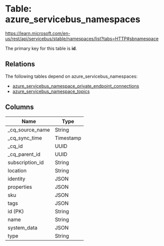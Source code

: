# Table: azure_servicebus_namespaces

https://learn.microsoft.com/en-us/rest/api/servicebus/stable/namespaces/list?tabs=HTTP#sbnamespace

The primary key for this table is **id**.

## Relations

The following tables depend on azure_servicebus_namespaces:
  - [azure_servicebus_namespace_private_endpoint_connections](azure_servicebus_namespace_private_endpoint_connections)
  - [azure_servicebus_namespace_topics](azure_servicebus_namespace_topics)

## Columns

| Name          | Type          |
| ------------- | ------------- |
|_cq_source_name|String|
|_cq_sync_time|Timestamp|
|_cq_id|UUID|
|_cq_parent_id|UUID|
|subscription_id|String|
|location|String|
|identity|JSON|
|properties|JSON|
|sku|JSON|
|tags|JSON|
|id (PK)|String|
|name|String|
|system_data|JSON|
|type|String|